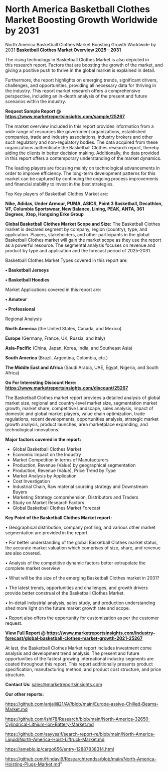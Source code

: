 # North America Basketball Clothes Market Boosting Growth Worldwide by 2031
North America Basketball Clothes Market Boosting Growth Worldwide by 2031
<Strong> Basketball Clothes Market Overview 2025 - 2031</strong>

The rising technology in Basketball Clothes Market is also depicted in this research report. Factors that are boosting the growth of the market, and giving a positive push to thrive in the global market is explained in detail.

Furthermore, the report highlights on emerging trends, significant drivers, challenges, and opportunities, providing all necessary data for thriving in the industry. This report market research offers a comprehensive perspective, including an in-depth analysis of the present and future scenarios within the industry.

<strong>Request Sample Report @ <a href=https://www.marketreportsinsights.com/sample/25267>https://www.marketreportsinsights.com/sample/25267</a></strong>

The market overview included in this report provides information from a wide range of resources like government organizations, established companies, trade and industry associations, industry brokers and other such regulatory and non-regulatory bodies. The data acquired from these organizations authenticate the Basketball Clothes research report, thereby aiding the clients in better decision making. Additionally, the data provided in this report offers a contemporary understanding of the market dynamics.

The leading players are focusing mainly on technological advancements in order to improve efficiency. The long-term development patterns for this market can be captured by continuing the ongoing process improvements and financial stability to invest in the best strategies.

Top Key players of Basketball Clothes Market are:

<strong>Nike, Adidas, Under Armour, PUMA, ASICS, Point 3 Basketball, Decathlon, VF, Columbia Sportswear, New Balance, Lining, PEAK, ANTA, 361 Degrees, Xtep, Hongxing Erke Group</strong>

<strong><b>Global Basketball Clothes Market Scope and Size:</b></strong>
The Basketball Clothes market is declared segment by company, region (country), type, and application. Players, stakeholders, and other participants in the global Basketball Clothes market will gain the market scope as they use the report as a powerful resource. The segmental analysis focuses on revenue and product by type and application and the forecast period of 2025-2031.

Basketball Clothes Market Types covered in this report are:

<strong>• Basketball Jerseys

• Basketball Hoodies</strong>

Market Applications covered in this report are:

<strong>• Amateur

• Professional</strong> 

Regional Analysis

<strong>North America</strong> (the United States, Canada, and Mexico)

<strong>Europe</strong> (Germany, France, UK, Russia, and Italy)

<strong>Asia-Pacific</strong> (China, Japan, Korea, India, and Southeast Asia)

<strong>South America</strong> (Brazil, Argentina, Colombia, etc.)

<strong>The Middle East and Africa</strong> (Saudi Arabia, UAE, Egypt, Nigeria, and South Africa)

<strong>Go For Interesting Discount Here: <a href=https://www.marketreportsinsights.com/discount/25267>https://www.marketreportsinsights.com/discount/25267</a></strong>

The Basketball Clothes market report provides a detailed analysis of global market size, regional and country-level market size, segmentation market growth, market share, competitive Landscape, sales analysis, impact of domestic and global market players, value chain optimization, trade regulations, recent developments, opportunities analysis, strategic market growth analysis, product launches, area marketplace expanding, and technological innovations.

<strong><b>Major factors covered in the report:</b></strong>
<ul>
  <li>Global Basketball Clothes Market </li>
  <li>Economic Impact on the Industry</li>
  <li>Market Competition in terms of Manufacturers</li>
  <li>Production, Revenue (Value) by geographical segmentation</li>
  <li>Production, Revenue (Value), Price Trend by Type</li>
  <li>Market Analysis by Application</li>
  <li>Cost Investigation</li>
  <li>Industrial Chain, Raw material sourcing strategy and Downstream Buyers</li>
  <li>Marketing Strategy comprehension, Distributors and Traders</li>
  <li>Study on Market Research Factors</li>
  <li>Global Basketball Clothes Market Forecast</li>
</ul>

<strong><b>Key Point of the Basketball Clothes Market report:</b></strong>

• Geographical distribution, company profiling, and various other market segmentation are provided in the report.

• For better understanding of the global Basketball Clothes market status, the accurate market valuation which comprises of size, share, and revenue are also covered.

• Analysis of the competitive dynamic factors better extrapolate the complete market overview

• What will be the size of the emerging Basketball Clothes market in 2031?

• The latest trends, opportunities and challenges, and growth drivers provide better construal of the Basketball Clothes Market.

• In-detail industrial analysis, sales study, and production understanding shed more light on the future market growth rate and scope.

• Report also offers the opportunity for customization as per the customer request.

<strong><b>View Full Report @ <a href=https://www.marketreportsinsights.com/industry-forecast/global-basketball-clothes-market-growth-2021-25267>https://www.marketreportsinsights.com/industry-forecast/global-basketball-clothes-market-growth-2021-25267</a></b></strong>


At last, the Basketball Clothes Market report includes investment come analysis and development trend analysis. The present and future opportunities of the fastest growing international industry segments are coated throughout this report. This report additionally presents product specification, manufacturing method, and product cost structure, and price structure.

<strong>Contact Us:</strong>
sales@marketreportsinsights.com

<strong>Our other reports:</strong>

<a href=https://github.com/anjaliiii21/AV/blob/main/Europe-assive-Chilled-Beams-Market.md>https://github.com/anjaliiii21/AV/blob/main/Europe-assive-Chilled-Beams-Market.md</a>

<a href=https://github.com/Ishi78/Research/blob/main/North-America-32650-Cylindrical-Lithium-Ion-Battery-Market.md>https://github.com/Ishi78/Research/blob/main/North-America-32650-Cylindrical-Lithium-Ion-Battery-Market.md</a>

<a href=https://github.com/sayysaif/search-report-re/blob/main/North-America-Liquid/North-America-Hoist-Liftruck-Market.md>https://github.com/sayysaif/search-report-re/blob/main/North-America-Liquid/North-America-Hoist-Liftruck-Market.md</a>

<a href=https://ameblo.jp/cargo656/entry-12887838314.html>https://ameblo.jp/cargo656/entry-12887838314.html</a>

<a href=https://github.com/Hindavi9/Researchtrendss/blob/main/North-America-Hoisting-Plugs-Market.md>https://github.com/Hindavi9/Researchtrendss/blob/main/North-America-Hoisting-Plugs-Market.md</a>"
